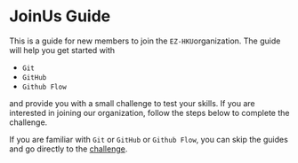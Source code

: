 # JoinUs Guide
This is a guide for new members to join the `EZ-HKU`organization. The guide will help you get started with 
- `Git`
- `GitHub` 
- `Github Flow`

and provide you with a small challenge to test your skills. If you are interested in joining our organization, follow the steps below to complete the challenge.

If you are familiar with `Git` or `GitHub` or `Github Flow`, you can skip the guides and go directly to the [challenge](https://ez-hku.github.io/join-us/join-us/challenge.html).
